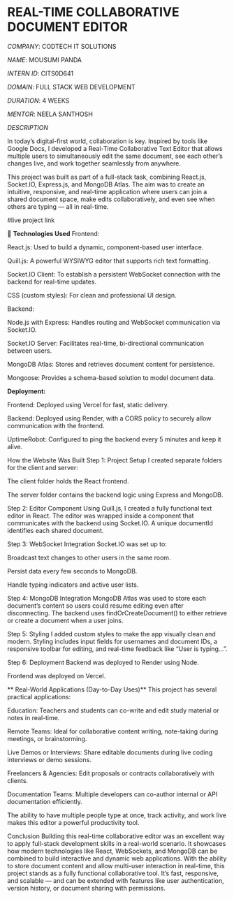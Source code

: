 # REAL-TIME COLLABORATIVE DOCUMENT EDITOR

*COMPANY*: CODTECH IT SOLUTIONS

*NAME*: MOUSUMI PANDA

*INTERN ID*: CITS0D641

*DOMAIN*: FULL STACK WEB DEVELOPMENT

*DURATION*: 4 WEEKS

*MENTOR*: NEELA SANTHOSH

*DESCRIPTION* 

In today’s digital-first world, collaboration is key. Inspired by tools like Google Docs, I developed a Real-Time Collaborative Text Editor that allows multiple users to simultaneously edit the same document, see each other’s changes live, and work together seamlessly from anywhere.

This project was built as part of a full-stack task, combining React.js, Socket.IO, Express.js, and MongoDB Atlas. The aim was to create an intuitive, responsive, and real-time application where users can join a shared document space, make edits collaboratively, and even see when others are typing — all in real-time.

#live project link



🔧 **Technologies Used**
Frontend:

React.js: Used to build a dynamic, component-based user interface.

Quill.js: A powerful WYSIWYG editor that supports rich text formatting.

Socket.IO Client: To establish a persistent WebSocket connection with the backend for real-time updates.

CSS (custom styles): For clean and professional UI design.

Backend:

Node.js with Express: Handles routing and WebSocket communication via Socket.IO.

Socket.IO Server: Facilitates real-time, bi-directional communication between users.

MongoDB Atlas: Stores and retrieves document content for persistence.

Mongoose: Provides a schema-based solution to model document data.

**Deployment:**

Frontend: Deployed using Vercel for fast, static delivery.

Backend: Deployed using Render, with a CORS policy to securely allow communication with the frontend.

UptimeRobot: Configured to ping the backend every 5 minutes and keep it alive.

How the Website Was Built
Step 1: Project Setup
I created separate folders for the client and server:

The client folder holds the React frontend.

The server folder contains the backend logic using Express and MongoDB.

Step 2: Editor Component
Using Quill.js, I created a fully functional text editor in React. The editor was wrapped inside a component that communicates with the backend using Socket.IO. A unique documentId identifies each shared document.

Step 3: WebSocket Integration
Socket.IO was set up to:

Broadcast text changes to other users in the same room.

Persist data every few seconds to MongoDB.

Handle typing indicators and active user lists.

Step 4: MongoDB Integration
MongoDB Atlas was used to store each document’s content so users could resume editing even after disconnecting. The backend uses findOrCreateDocument() to either retrieve or create a document when a user joins.

Step 5: Styling
I added custom styles to make the app visually clean and modern. Styling includes input fields for usernames and document IDs, a responsive toolbar for editing, and real-time feedback like “User is typing...”.

Step 6: Deployment
Backend was deployed to Render using Node.

Frontend was deployed on Vercel.

** Real-World Applications (Day-to-Day Uses)**
This project has several practical applications:

Education: Teachers and students can co-write and edit study material or notes in real-time.

Remote Teams: Ideal for collaborative content writing, note-taking during meetings, or brainstorming.

Live Demos or Interviews: Share editable documents during live coding interviews or demo sessions.

Freelancers & Agencies: Edit proposals or contracts collaboratively with clients.

Documentation Teams: Multiple developers can co-author internal or API documentation efficiently.

The ability to have multiple people type at once, track activity, and work live makes this editor a powerful productivity tool.

Conclusion
Building this real-time collaborative editor was an excellent way to apply full-stack development skills in a real-world scenario. It showcases how modern technologies like React, WebSockets, and MongoDB can be combined to build interactive and dynamic web applications. With the ability to store document content and allow multi-user interaction in real-time, this project stands as a fully functional collaborative tool. It’s fast, responsive, and scalable — and can be extended with features like user authentication, version history, or document sharing with permissions.


